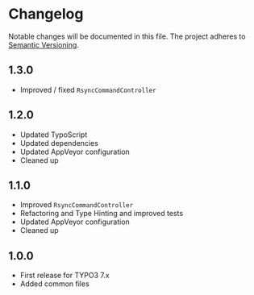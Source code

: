Changelog
=========

Notable changes will be documented in this file. The project adheres to [Semantic Versioning].

1.3.0
-----

* Improved / fixed `RsyncCommandController`

1.2.0
-----

* Updated TypoScript
* Updated dependencies
* Updated AppVeyor configuration
* Cleaned up

1.1.0
-----

* Improved `RsyncCommandController`
* Refactoring and Type Hinting and improved tests
* Updated AppVeyor configuration
* Cleaned up

1.0.0
-----

* First release for TYPO3 7.x
* Added common files

[Semantic Versioning]: http://semver.org "Semantic Versioning"